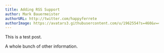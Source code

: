 ```yaml
---
title: Adding RSS Support
author: Mark Bauermeister
authorURL: http://twitter.com/happyferrete
authorImage: https://avatars3.githubusercontent.com/u/1962554?s=460&v=4
---
```


This is a test post.

A whole bunch of other information.
